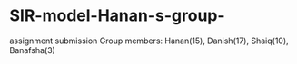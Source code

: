 # SIR-model-Hanan-s-group-
assignment submission
Group members: Hanan(15), Danish(17), Shaiq(10), Banafsha(3)
